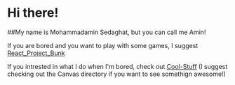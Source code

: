 # Hi there!

##My name is Mohammadamin Sedaghat, but you can call me Amin!

If you are bored and you want to play with some games, I suggest [React_Project_Bunk](https://github.com/Mohammdamin-Sedaghat/Recat_Project_Bunk)

If you intrested in what I do when I'm bored, check out [Cool-Stuff](https://github.com/Mohammdamin-Sedaghat/Cool-Stuff) (I suggest checking out the Canvas directory if you want to see somethign awesome!)
